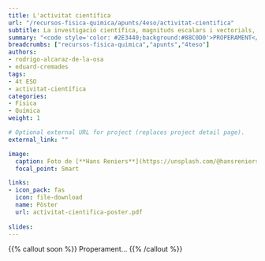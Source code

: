 ```yaml
---
title: L'activitat científica
url: "/recursos-fisica-quimica/apunts/4eso/activitat-cientifica"
subtitle: La investigació científica, magnituds escalars i vectorials, anàlisi dimensional, errors en la mesura i expressió de resultats
summary: "<code style='color: #2E3440;background:#88C0D0'>PROPERAMENT</code> <br> La investigació científica. Magnituds escalars i vectorials. Anàlisi dimensional. Errors en la mesura. Expressió de resultats."
breadcrumbs: ["recursos-fisica-quimica","apunts","4teso"]
authors:
- rodrigo-alcaraz-de-la-osa
- eduard-cremades
tags:
- 4t ESO
- activitat-científica
categories:
- Física
- Química
weight: 1

# Optional external URL for project (replaces project detail page).
external_link: ""

image:
  caption: Foto de [**Hans Reniers**](https://unsplash.com/@hansreniers) en [Unsplash](https://unsplash.com)
  focal_point: Smart

links:
- icon_pack: fas
  icon: file-download
  name: Pòster
  url: activitat-cientifica-poster.pdf
  
slides: 
---
```


{{% callout soon %}}
Properament...
{{% /callout %}}